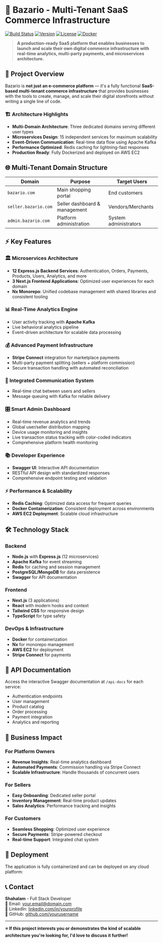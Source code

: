 # 🚀 Bazario - Multi-Tenant SaaS Commerce Infrastructure

[![Build Status](https://img.shields.io/badge/build-passing-brightgreen.svg)]()
[![Version](https://img.shields.io/badge/version-1.0.0-blue.svg)]()
[![License](https://img.shields.io/badge/license-MIT-green.svg)]()
[![Docker](https://img.shields.io/badge/docker-containerized-blue.svg)]()

> **A production-ready SaaS platform that enables businesses to launch and scale their own digital commerce infrastructure with real-time analytics, multi-party payments, and microservices architecture.**

## 🎯 Project Overview

Bazario is **not just an e-commerce platform** — it's a fully functional **SaaS-based multi-tenant commerce infrastructure** that provides businesses with the tools to create, manage, and scale their digital storefronts without writing a single line of code.

### 🏗️ Architecture Highlights
- **Multi-Domain Architecture**: Three dedicated domains serving different user types
- **Microservices Design**: 15 independent services for maximum scalability
- **Event-Driven Communication**: Real-time data flow using Apache Kafka
- **Performance Optimized**: Redis caching for lightning-fast responses
- **Production Ready**: Fully Dockerized and deployed on AWS EC2

## 🌐 Multi-Tenant Domain Structure

| Domain | Purpose | Target Users |
|--------|---------|--------------|
| `bazario.com` | Main shopping portal | End customers |
| `seller.bazario.com` | Seller dashboard & management | Vendors/Merchants |
| `admin.bazario.com` | Platform administration | System administrators |

## ⚡ Key Features

### 🏛️ **Microservices Architecture**
- **12 Express.js Backend Services**: Authentication, Orders, Payments, Products, Users, Analytics, and more
- **3 Next.js Frontend Applications**: Optimized user experiences for each domain
- **Nx Monorepo**: Unified codebase management with shared libraries and consistent tooling

### 📊 **Real-Time Analytics Engine**
- User activity tracking with **Apache Kafka**
- Live behavioral analytics pipeline
- Event-driven architecture for scalable data processing

### 💰 **Advanced Payment Infrastructure**
- **Stripe Connect** integration for marketplace payments
- Multi-party payment splitting (sellers + platform commission)
- Secure transaction handling with automated reconciliation

### 💬 **Integrated Communication System**
- Real-time chat between users and sellers
- Message queuing with Kafka for reliable delivery

### 🎛️ **Smart Admin Dashboard**
- Real-time revenue analytics and trends
- Global user/seller distribution mapping
- Device usage monitoring and insights
- Live transaction status tracking with color-coded indicators
- Comprehensive platform health monitoring

### 📚 **Developer Experience**
- **Swagger UI**: Interactive API documentation
- RESTful API design with standardized responses
- Comprehensive endpoint testing and validation

### ⚡ **Performance & Scalability**
- **Redis Caching**: Optimized data access for frequent queries
- **Docker Containerization**: Consistent deployment across environments
- **AWS EC2 Deployment**: Scalable cloud infrastructure

## 🛠️ Technology Stack

### **Backend**
- **Node.js** with **Express.js** (12 microservices)
- **Apache Kafka** for event streaming
- **Redis** for caching and session management
- **PostgreSQL/MongoDB** for data persistence
- **Swagger** for API documentation

### **Frontend**
- **Next.js** (3 applications)
- **React** with modern hooks and context
- **Tailwind CSS** for responsive design
- **TypeScript** for type safety

### **DevOps & Infrastructure**
- **Docker** for containerization
- **Nx** for monorepo management
- **AWS EC2** for deployment
- **Stripe Connect** for payments


## 🔧 API Documentation

Access the interactive Swagger documentation at `/api-docs` for each service:
- Authentication endpoints
- User management
- Product catalog
- Order processing
- Payment integration
- Analytics and reporting

## 🎯 Business Impact

### **For Platform Owners**
- **Revenue Insights**: Real-time analytics dashboard
- **Automated Payments**: Commission handling via Stripe Connect
- **Scalable Infrastructure**: Handle thousands of concurrent users

### **For Sellers**
- **Easy Onboarding**: Dedicated seller portal
- **Inventory Management**: Real-time product updates
- **Sales Analytics**: Performance tracking and insights

### **For Customers**
- **Seamless Shopping**: Optimized user experience
- **Secure Payments**: Stripe-powered checkout
- **Real-time Support**: Integrated chat system

## 🚀 Deployment

The application is fully containerized and can be deployed on any cloud platform:

## 📞 Contact

**Shahalam** - Full Stack Developer  
📧 Email: your.email@domain.com  
💼 LinkedIn: [linkedin.com/in/yourprofile](https://linkedin.com/in/yourprofile)  
🐙 GitHub: [github.com/yourusername](https://github.com/yourusername)

---

**⭐ If this project interests you or demonstrates the kind of scalable architecture you're looking for, I'd love to discuss it further!**
